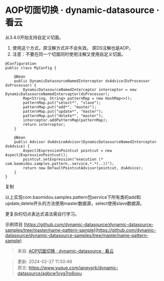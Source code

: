 # AOP切面切换 · dynamic-datasource · 看云

从3.4.0开始支持自定义切面。

1. 使用这个方式，原注解方式并不会失效。 原DS注解也是AOP。
2. 注意：不要在同一个切面同时使用注解又使用自定义切面。

```plain
@Configuration
public class MyConfig {

    @Bean
    public DynamicDatasourceNamedInterceptor dsAdvice(DsProcessor dsProcessor) {
        DynamicDatasourceNamedInterceptor interceptor = new DynamicDatasourceNamedInterceptor(dsProcessor);
        Map<String, String> patternMap = new HashMap<>();
        patternMap.put("select*", "slave");
        patternMap.put("add*", "master");
        patternMap.put("update*", "master");
        patternMap.put("delete*", "master");
        interceptor.addPatternMap(patternMap);
        return interceptor;
    }

    @Bean
    public Advisor dsAdviceAdvisor(DynamicDatasourceNamedInterceptor dsAdvice) {
        AspectJExpressionPointcut pointcut = new AspectJExpressionPointcut();
        pointcut.setExpression("execution (* com.baomidou.samples.pattern..service.*.*(..))");
        return new DefaultPointcutAdvisor(pointcut, dsAdvice);
    }
}
```

复制

以上实现com.baomidou.samples.pattern包service下所有类的add和update,delete开头的方法使用master数据源，select使用slave数据源。

更复杂的切点表达式语法需自行学习。

示例项目 [https://github.com/dynamic-datasource/dynamic-datasource-samples/tree/master/name-pattern-sample](https://github.com/dynamic-datasource/dynamic-datasource-samples/tree/master/name-pattern-sample)  


> 来自: [AOP切面切换 · dynamic-datasource · 看云](https://www.kancloud.cn/tracy5546/dynamic-datasource/3182416)
>



> 更新: 2024-02-27 11:50:48  
> 原文: <https://www.yuque.com/janeyork/dynamic-datasource/agbcw1vyg7ro6oxu>